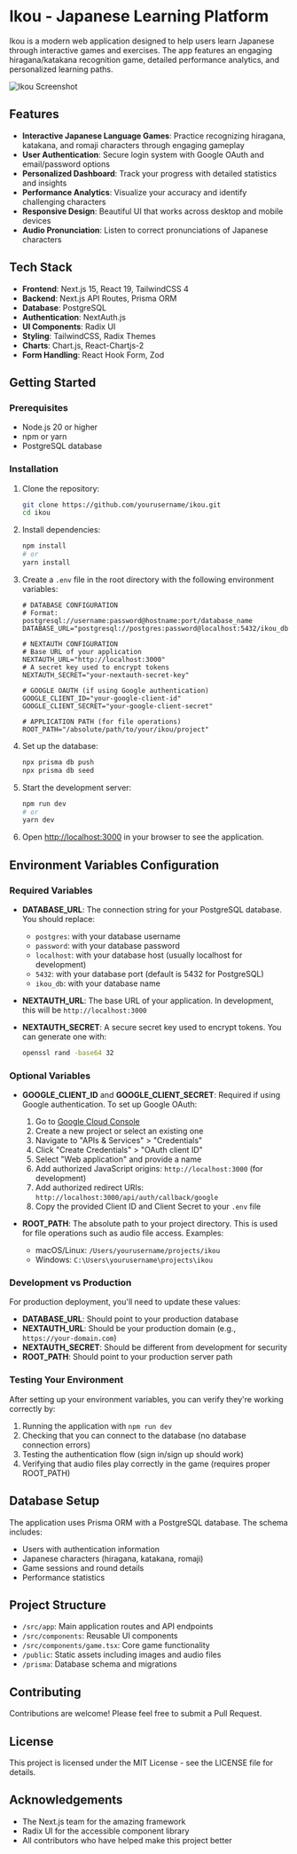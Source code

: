 # Ikou - Japanese Learning Platform

Ikou is a modern web application designed to help users learn Japanese through interactive games and exercises. The app features an engaging hiragana/katakana recognition game, detailed performance analytics, and personalized learning paths.

![Ikou Screenshot](public/images/robot.jpg)

## Features

- **Interactive Japanese Language Games**: Practice recognizing hiragana, katakana, and romaji characters through engaging gameplay
- **User Authentication**: Secure login system with Google OAuth and email/password options
- **Personalized Dashboard**: Track your progress with detailed statistics and insights
- **Performance Analytics**: Visualize your accuracy and identify challenging characters
- **Responsive Design**: Beautiful UI that works across desktop and mobile devices
- **Audio Pronunciation**: Listen to correct pronunciations of Japanese characters

## Tech Stack

- **Frontend**: Next.js 15, React 19, TailwindCSS 4
- **Backend**: Next.js API Routes, Prisma ORM
- **Database**: PostgreSQL
- **Authentication**: NextAuth.js
- **UI Components**: Radix UI
- **Styling**: TailwindCSS, Radix Themes
- **Charts**: Chart.js, React-Chartjs-2
- **Form Handling**: React Hook Form, Zod

## Getting Started

### Prerequisites

- Node.js 20 or higher
- npm or yarn
- PostgreSQL database

### Installation

1. Clone the repository:

   ```bash
   git clone https://github.com/yourusername/ikou.git
   cd ikou
   ```

2. Install dependencies:

   ```bash
   npm install
   # or
   yarn install
   ```

3. Create a `.env` file in the root directory with the following environment variables:

   ```
   # DATABASE CONFIGURATION
   # Format: postgresql://username:password@hostname:port/database_name
   DATABASE_URL="postgresql://postgres:password@localhost:5432/ikou_db"

   # NEXTAUTH CONFIGURATION
   # Base URL of your application
   NEXTAUTH_URL="http://localhost:3000"
   # A secret key used to encrypt tokens
   NEXTAUTH_SECRET="your-nextauth-secret-key"

   # GOOGLE OAUTH (if using Google authentication)
   GOOGLE_CLIENT_ID="your-google-client-id"
   GOOGLE_CLIENT_SECRET="your-google-client-secret"

   # APPLICATION PATH (for file operations)
   ROOT_PATH="/absolute/path/to/your/ikou/project"
   ```

4. Set up the database:

   ```bash
   npx prisma db push
   npx prisma db seed
   ```

5. Start the development server:

   ```bash
   npm run dev
   # or
   yarn dev
   ```

6. Open [http://localhost:3000](http://localhost:3000) in your browser to see the application.

## Environment Variables Configuration

### Required Variables

- **DATABASE_URL**: The connection string for your PostgreSQL database. You should replace:

  - `postgres`: with your database username
  - `password`: with your database password
  - `localhost`: with your database host (usually localhost for development)
  - `5432`: with your database port (default is 5432 for PostgreSQL)
  - `ikou_db`: with your database name

- **NEXTAUTH_URL**: The base URL of your application. In development, this will be `http://localhost:3000`

- **NEXTAUTH_SECRET**: A secure secret key used to encrypt tokens. You can generate one with:
  ```bash
  openssl rand -base64 32
  ```

### Optional Variables

- **GOOGLE_CLIENT_ID** and **GOOGLE_CLIENT_SECRET**: Required if using Google authentication. To set up Google OAuth:

  1. Go to [Google Cloud Console](https://console.cloud.google.com/)
  2. Create a new project or select an existing one
  3. Navigate to "APIs & Services" > "Credentials"
  4. Click "Create Credentials" > "OAuth client ID"
  5. Select "Web application" and provide a name
  6. Add authorized JavaScript origins: `http://localhost:3000` (for development)
  7. Add authorized redirect URIs: `http://localhost:3000/api/auth/callback/google`
  8. Copy the provided Client ID and Client Secret to your `.env` file

- **ROOT_PATH**: The absolute path to your project directory. This is used for file operations such as audio file access. Examples:
  - macOS/Linux: `/Users/yourusername/projects/ikou`
  - Windows: `C:\Users\yourusername\projects\ikou`

### Development vs Production

For production deployment, you'll need to update these values:

- **DATABASE_URL**: Should point to your production database
- **NEXTAUTH_URL**: Should be your production domain (e.g., `https://your-domain.com`)
- **NEXTAUTH_SECRET**: Should be different from development for security
- **ROOT_PATH**: Should point to your production server path

### Testing Your Environment

After setting up your environment variables, you can verify they're working correctly by:

1. Running the application with `npm run dev`
2. Checking that you can connect to the database (no database connection errors)
3. Testing the authentication flow (sign in/sign up should work)
4. Verifying that audio files play correctly in the game (requires proper ROOT_PATH)

## Database Setup

The application uses Prisma ORM with a PostgreSQL database. The schema includes:

- Users with authentication information
- Japanese characters (hiragana, katakana, romaji)
- Game sessions and round details
- Performance statistics

## Project Structure

- `/src/app`: Main application routes and API endpoints
- `/src/components`: Reusable UI components
- `/src/components/game.tsx`: Core game functionality
- `/public`: Static assets including images and audio files
- `/prisma`: Database schema and migrations

## Contributing

Contributions are welcome! Please feel free to submit a Pull Request.

## License

This project is licensed under the MIT License - see the LICENSE file for details.

## Acknowledgements

- The Next.js team for the amazing framework
- Radix UI for the accessible component library
- All contributors who have helped make this project better
